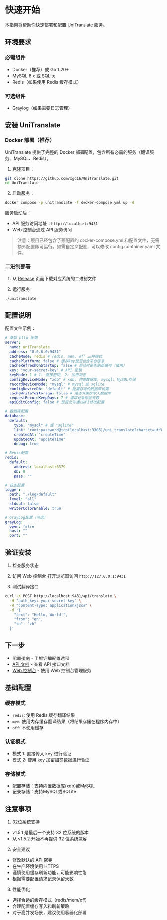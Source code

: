 # 快速开始

本指南将帮助你快速部署和配置 UniTranslate 服务。

## 环境要求

### 必需组件
- Docker（推荐）或 Go 1.20+
- MySQL 8.x 或 SQLite
- Redis（如果使用 Redis 缓存模式）

### 可选组件
- Graylog（如果需要日志管理）

## 安装 UniTranslate

### Docker 部署（推荐）

UniTranslate 提供了完整的 Docker 部署配置，包含所有必需的服务（翻译服务、MySQL、Redis）。

1. 克隆项目：
```bash
git clone https://github.com/xgd16/UniTranslate.git
cd UniTranslate
```

2. 启动服务：
```bash
docker compose -p unitranslate -f docker-compose.yml up -d
```

服务启动后：
- API 服务访问地址：`http://localhost:9431`
- Web 控制台通过 API 服务访问

> 注意：项目已经包含了预配置的 docker-compose.yml 和配置文件，无需额外配置即可运行。如需自定义配置，可以修改 config.container.yaml 文件。

### 二进制部署

1. 从 [Release](https://github.com/xgd16/UniTranslate/releases) 页面下载对应系统的二进制文件

2. 运行服务
```bash
./unitranslate
```

## 配置说明

配置文件示例：

```yaml
# 基础 http 配置
server:
  name: uniTranslate
  address: "0.0.0.0:9431"
  cacheMode: redis # redis, mem, off 三种模式
  cachePlatform: false # 缓存key是否包含平台信息
  cacheRefreshOnStartup: false # 启动时是否刷新缓存（慎用）
  key: "your-secret-key" # API 密钥
  keyMode: 1 # 1: 直接密钥, 2: 加密加签
  configDeviceMode: "xdb" # xdb: 内置数据库, mysql: MySQL存储
  recordDeviceMode: "mysql" # mysql 或 sqlite
  configDeviceDb: "default" # 配置存储的数据库设置
  cacheWriteToStorage: false # 是否将缓存写入数据库
  requestRecordKeepDays: 7 # 请求记录保留天数
  apiEditConfig: false # 是否允许通过API修改配置

# 数据库配置
database:
  default:
    type: "mysql" # 或 "sqlite"
    link: "root:password@tcp(localhost:3306)/uni_translate?charset=utf8mb4&parseTime=true&loc=Local"
    createdAt: "createTime"
    updatedAt: "updateTime"
    debug: true

# Redis配置
redis:
  default:
    address: localhost:6379
    db: 0
    pass: ""

# 日志配置
logger:
  path: "./log/default"
  level: "all"
  stdout: false
  writerColorEnable: true

# GrayLog配置（可选）
grayLog:
  open: false
  host: ""
  port: ""
```

## 验证安装

1. 检查服务状态

2. 访问 Web 控制台
打开浏览器访问 `http://127.0.0.1:9431`

1. 测试翻译接口
```bash
curl -X POST http://localhost:9431/api/translate \
  -H "auth_key: your-secret-key" \
  -H "Content-Type: application/json" \
  -d '{
    "text": "Hello, World!",
    "from": "en",
    "to": "zh"
  }'
```

## 下一步

- [配置指南](./configuration.md) - 了解详细配置选项
- [API 文档](../api/index.md) - 查看 API 接口文档
- [Web 控制台](./web-console.md) - 使用 Web 控制台管理服务

## 基础配置

### 缓存模式
- `redis`: 使用 Redis 缓存翻译结果
- `mem`: 使用内存缓存翻译结果（将结果存储在程序内存中）
- `off`: 不使用缓存

### 认证模式
- 模式 1: 直接传入 key 进行验证
- 模式 2: 使用 key 加密加签数据进行验证

### 存储模式
- 配置存储：支持内置数据库(xdb)或MySQL
- 记录存储：支持MySQL或SQLite

## 注意事项

1. 32位系统支持
- v1.5.1 是最后一个支持 32 位系统的版本
- 从 v1.5.2 开始不再提供 32 位系统兼容

2. 安全建议
- 修改默认的 API 密钥
- 在生产环境使用 HTTPS
- 谨慎使用缓存刷新功能，可能影响性能
- 根据需要配置请求记录保留天数

3. 性能优化
- 选择合适的缓存模式（redis/mem/off）
- 合理配置缓存写入和刷新策略
- 对于高并发场景，建议使用容器化部署
